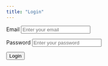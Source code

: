 ```yaml
---
title: "Login"
---
```


<form id="login-form">
  <label for="email">Email</label>
  <input type="email" id="email" name="email" placeholder="Enter your email" required />

  <label for="password">Password</label>
  <input type="password" id="password" name="password" placeholder="Enter your password" required />

  <button type="submit">Login</button>
</form>

<!-- Script to handle form submission -->
<script>
  document.getElementById('login-form').addEventListener('submit', async (e) => {
    e.preventDefault(); // Prevents form submission from reloading the page
    const email = document.getElementById('email').value;
    const password = document.getElementById('password').value;

    // Sending login details to the Netlify function
    const response = await fetch('/.netlify/functions/auth', {
      method: 'POST',
      headers: { 'Content-Type': 'application/json' },
      body: JSON.stringify({ email, password }),
    });

    // Handling the response
    const result = await response.json();
    if (response.ok) {
      alert(result.message); // Success message
      window.location.href = "/dashboard/"; // Redirect to dashboard (example)
    } else {
      alert(result.message); // Error message
    }
  });
</script>
